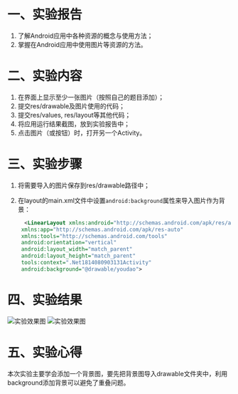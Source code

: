 # 一、实验报告

1. 了解Android应用中各种资源的概念与使用方法；
2. 掌握在Android应用中使用图片等资源的方法。

# 二、实验内容

1. 在界面上显示至少一张图片（按照自己的题目添加）；
2. 提交res/drawable及图片使用的代码；
3. 提交res/values, res/layout等其他代码；
4. 将应用运行结果截图，放到实验报告中；
5. 点击图片（或按钮）时，打开另一个Activity。

# 三、实验步骤

1. 将需要导入的图片保存到res/drawable路径中；

2. 在layout的main.xml文件中设置`android:background`属性来导入图片作为背景：

   ```xml
     <LinearLayout xmlns:android="http://schemas.android.com/apk/res/android"
    xmlns:app="http://schemas.android.com/apk/res-auto"
    xmlns:tools="http://schemas.android.com/tools"
    android:orientation="vertical"
    android:layout_width="match_parent"
    android:layout_height="match_parent"
    tools:context=".Net1814080903131Activity"
    android:background="@drawable/youdao">
   ```

   

# 四、实验结果

![实验效果图](https://github.com/LHX98/android-labs-2020/blob/master/students/net1814080903131/%E5%AE%9E%E9%AA%8C1-4%E7%BB%93%E6%9E%9C%E5%9B%BE/lab3%E5%AE%9E%E9%AA%8C%E7%BB%93%E6%9E%9C%E5%9B%BE1.PNG)
![实验效果图](https://github.com/LHX98/android-labs-2020/blob/master/students/net1814080903131/%E5%AE%9E%E9%AA%8C1-4%E7%BB%93%E6%9E%9C%E5%9B%BE/lab3%E5%AE%9E%E9%AA%8C%E7%BB%93%E6%9E%9C%E5%9B%BE2.PNG)
# 五、实验心得

本次实验主要学会添加一个背景图，要先把背景图导入drawable文件夹中，利用background添加背景可以避免了重叠问题。
